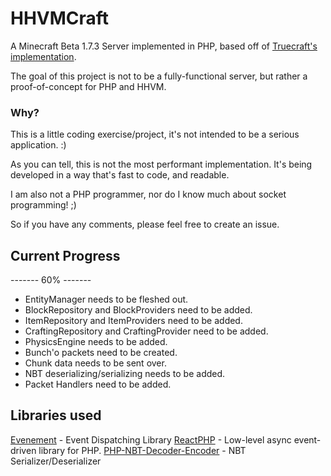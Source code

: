 # HHVMCraft

A Minecraft Beta 1.7.3 Server implemented in PHP, based off of 
[Truecraft's implementation](https://github.com/SirCmpwn/TrueCraft).

The goal of this project is not to be a fully-functional server,
but rather a proof-of-concept for PHP and HHVM.

### Why?

This is a little coding exercise/project, it's not intended to be a serious 
application. :)

As you can tell, this is not the most performant implementation. It's being
developed in a way that's fast to code, and readable.

I am also not a PHP programmer, nor do I know much about socket programming! ;)

So if you have any comments, please feel free to create an issue.

## Current Progress

------- 60% -------

- EntityManager needs to be fleshed out.
- BlockRepository and BlockProviders need to be added.
- ItemRepository and ItemProviders need to be added.
- CraftingRepository and CraftingProvider need to be added.
- PhysicsEngine needs to be added.
- Bunch'o packets need to be created.
- Chunk data needs to be sent over.
- NBT deserializing/serializing needs to be added.
- Packet Handlers need to be added.

## Libraries used

[Evenement](https://github.com/igorw/evenement) - Event Dispatching Library
[ReactPHP](https://github.com/reactphp/react) - Low-level async event-driven library for PHP.
[PHP-NBT-Decoder-Encoder](https://github.com/TheFrozenFire/PHP-NBT-Decoder-Encoder) - NBT Serializer/Deserializer
